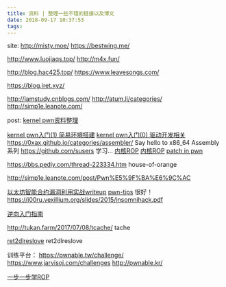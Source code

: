 ```yaml
---
title: 资料 | 整理一些不错的链接以及博文
date: 2018-09-17 10:37:53
tags:
---
```

site:
http://misty.moe/
https://bestwing.me/

http://www.luojiaqs.top/
http://m4x.fun/

http://blog.hac425.top/
https://www.leavesongs.com/

https://blog.iret.xyz/

http://iamstudy.cnblogs.com/
http://atum.li/categories/
http://simp1e.leanote.com/


post:
[kernel pwn资料整理](http://eternalsakura13.com/2018/03/29/kernel/)

[kernel pwn入门(1) 简易环境搭建](http://pzhxbz.cn/?p=98)
[kernel pwn入门(0) 驱动开发相关](http://pzhxbz.cn/?p=97)
https://0xax.github.io/categories/assembler/
Say hello to x86_64 Assembly 系列
https://github.com/susers 学习...
[内核ROP](http://pwn4.fun/2017/06/28/Linux-x64%E5%86%85%E6%A0%B8ROP/)
[内核ROP](https://www.w0lfzhang.com/2017/08/06/Linux-Kernel-ROP/)
[patch in pwn](http://p4nda.top/2018/07/02/patch-in-pwn/ )

https://bbs.pediy.com/thread-223334.htm house-of-orange

http://simp1e.leanote.com/post/Pwn%E5%9F%BA%E6%9C%AC


 [以太坊智能合约漏洞利用实战writeup](https://zhuanlan.zhihu.com/p/38573744)
 [pwn-tips](https://github.com/Naetw/CTF-pwn-tips#leak-stack-address) 很好！
https://j00ru.vexillium.org/slides/2015/insomnihack.pdf 

[逆向入门指南](https://wizardforcel.gitbooks.io/re-for-beginners/content/Part-I/Chapter-04.html)

http://tukan.farm/2017/07/08/tcache/ tache

[ret2dlreslove](http://www.freebuf.com/articles/system/149214.html)
 ret2dlreslove

训练平台：
https://pwnable.tw/challenge/ 
https://www.jarvisoj.com/challenges 
http://pwnable.kr/

[一步一步学ROP](https://github.com/zhengmin1989/ROP_STEP_BY_STEP)

